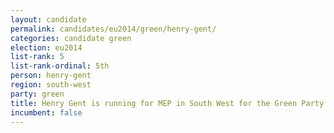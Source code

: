 ```yaml
---
layout: candidate
permalink: candidates/eu2014/green/henry-gent/
categories: candidate green
election: eu2014
list-rank: 5
list-rank-ordinal: 5th
person: henry-gent
region: south-west
party: green
title: Henry Gent is running for MEP in South West for the Green Party
incumbent: false
---
```

